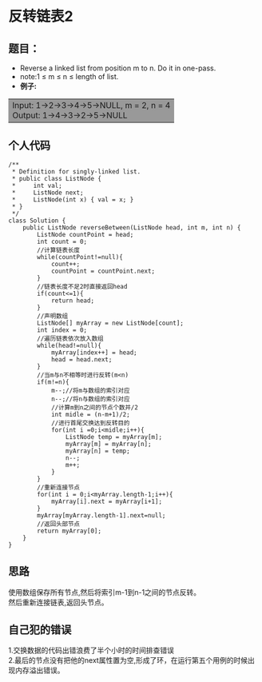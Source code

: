 # 反转链表2
## 题目：
* Reverse a linked list from position m to n. Do it in one-pass.
* note:1 ≤ m ≤ n ≤ length of list.
* **例子:**
<table><tr><td bgcolor=#999>
Input: 1->2->3->4->5->NULL, m = 2, n = 4<br>
Output: 1->4->3->2->5->NULL
</td></tr></table> 

## 个人代码
```
/**
 * Definition for singly-linked list.
 * public class ListNode {
 *     int val;
 *     ListNode next;
 *     ListNode(int x) { val = x; }
 * }
 */
class Solution {
    public ListNode reverseBetween(ListNode head, int m, int n) {
        ListNode countPoint = head;
        int count = 0;
        //计算链表长度
        while(countPoint!=null){
            count++;
            countPoint = countPoint.next;
        }
        //链表长度不足2时直接返回head
        if(count<=1){
            return head;
        }
        //声明数组
        ListNode[] myArray = new ListNode[count];
        int index = 0;
        //遍历链表依次放入数组
        while(head!=null){
            myArray[index++] = head;
            head = head.next;
        }
        //当m与n不相等时进行反转(m<n)
        if(m!=n){
            m--;//将m与数组的索引对应
            n--;//将n与数组的索引对应
            //计算m到n之间的节点个数并/2
            int midle = (n-m+1)/2;
            //进行首尾交换达到反转目的
            for(int i =0;i<midle;i++){
                ListNode temp = myArray[m];
                myArray[m] = myArray[n];
                myArray[n] = temp;
                n--;
                m++;
            }
        }
        //重新连接节点
        for(int i = 0;i<myArray.length-1;i++){
            myArray[i].next = myArray[i+1];
        }
        myArray[myArray.length-1].next=null;
        //返回头部节点
        return myArray[0];
    }
}
```
## 思路
使用数组保存所有节点,然后将索引m-1到n-1之间的节点反转。<br>
然后重新连接链表,返回头节点。

## 自己犯的错误
1.交换数据的代码出错浪费了半个小时的时间排查错误<br>
2.最后的节点没有把他的next属性置为空,形成了环，在运行第五个用例的时候出现内存溢出错误。